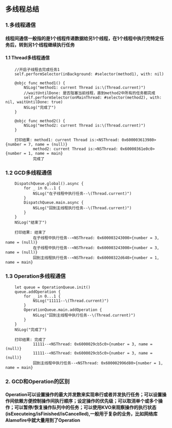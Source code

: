 ## 多线程总结
### 1.多线程通信
#### 线程间通信一般指的是1个线程传递数据给另1个线程，在1个线程中执行完特定任务后，转到另1个线程继续执行任务
#### 1.1 Thread多线程通信
        //开启子线程去完成任务1
        self.performSelector(inBackground: #selector(method1), with: nil)

        @objc func method1() {
            NSLog("method1: current Thread is:\(Thread.current)")
            //waitUntilDone: 是否阻塞当前线程，直到method2中所有的任务都完成
            self.performSelector(onMainThread: #selector(method2), with: nil, waitUntilDone: true)
            NSLog("完成了")
        }

        @objc func method2() {
            NSLog("method2: current Thread is:\(Thread.current)")
        }
         
        打印结果: method1: current Thread is:<NSThread: 0x600003613980>{number = 7, name = (null)}
                method2: current Thread is:<NSThread: 0x60000361e0c0>{number = 1, name = main}
                完成了
### 1.2 GCD多线程通信
        DispatchQueue.global().async {
            for _ in 0...1 {
                NSLog("在子线程中执行任务--\(Thread.current)")
            }
            DispatchQueue.main.async {
                NSLog("回到主线程执行任务--\(Thread.current)")
            }
        }
        NSLog("结束了")
        
        打印结果: 结束了
                在子线程中执行任务--<NSThread: 0x600003243000>{number = 3, name = (null)}
                在子线程中执行任务--<NSThread: 0x600003243000>{number = 3, name = (null)}
                回到主线程执行任务--<NSThread: 0x60000322d640>{number = 1, name = main}
        
### 1.3 Operation多线程通信
        let queue = OperationQueue.init()
        queue.addOperation {
            for _ in 0...1 {
                NSLog("11111--\(Thread.current)")
            }
            OperationQueue.main.addOperation {
                NSLog("回到主线程中执行任务--\(Thread.current)")
            }
        }
        NSLog("完成了")
        
        打印结果: 完成了
                11111--<NSThread: 0x6000029cb5c0>{number = 3, name = (null)}
                11111--<NSThread: 0x6000029cb5c0>{number = 3, name = (null)}
                回到主线程中执行任务--<NSThread: 0x600002996d80>{number = 1, name = main}
### 2. GCD和Operation的区别
#### Operation可以设置操作的最大并发数来实现串行或者并发执行任务；可以设置操作间依赖方便控制操作间执行顺序；设定操作的优先级；可以取消单个或多个操作；可以暂停/恢复操作队列中的任务；可以使用KVO来观察操作的执行状态(isExecuteing/isFinished/isCancelled),一般用于复杂的业务，比如网络库Alamofire中就大量用到了Operation


